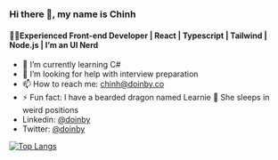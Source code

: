### Hi there 👋, my name is Chinh
#### 👩‍💻Experienced Front-end Developer | React | Typescript | Tailwind | Node.js | I’m an UI Nerd

<!-- - 🔭 I’m currently working on  The Frontend Developer Career Path  -->
- 🌱 I’m currently learning C#
- 🤔 I’m looking for help with interview preparation
- 📫 How to reach me: chinh@doinby.co
- ⚡ Fun fact: I have a bearded dragon named Learnie 🦎 She sleeps in weird positions
- Linkedin: [@doinby](https://www.linkedin.com/in/doinby/)
- Twitter: [@doinby](https://twitter.com/doinby)

[![Top Langs](https://github-readme-stats.vercel.app/api/top-langs/?username=anuraghazra&layout=donut-vertical)](https://github.com/doinby/github-readme-stats)
